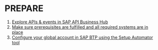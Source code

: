 # PREPARE

1. [Explore APIs & events in SAP API Business Hub](../prepare/explore-apis-and-events)
2. [Make sure prerequisites are fulfilled and all required systems are in place](../prepare/mission-prerequisites)
3. [Configure your global account in SAP BTP using the Setup Automator tool](../prepare/setup-automator)
